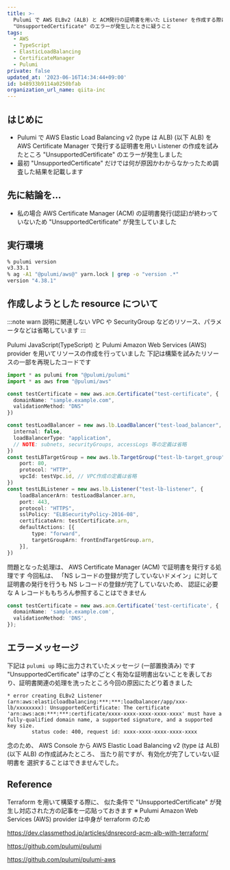 ```yaml
---
title: >-
  Pulumi で AWS ELBv2 (ALB) と ACM発行の証明書を用いた Listener を作成する際に
  "UnsupportedCertificate" のエラーが発生したときに疑うこと
tags:
  - AWS
  - TypeScript
  - ElasticLoadBalancing
  - CertificateManager
  - Pulumi
private: false
updated_at: '2023-06-16T14:34:44+09:00'
id: b48933b9114a0250bfab
organization_url_name: qiita-inc
---
```


## はじめに

- Pulumi で AWS Elastic Load Balancing v2 (type は ALB) (以下 ALB) を AWS Certificate Manager で発行する証明書を用い Listener の作成を試みたところ "UnsupportedCertificate" のエラーが発生しました
- 最初 "UnsupportedCertificate" だけでは何が原因かわからなかったため調査した結果を記載します

## 先に結論を...

- 私の場合 AWS Certificate Manager (ACM) の証明書発行(認証)が終わっていないため "UnsupportedCertificate" が発生していました

## 実行環境

```zsh
% pulumi version
v3.33.1
% ag -A1 "@pulumi/aws@" yarn.lock | grep -o "version .*"
version "4.38.1"
```

## 作成しようとした resource について

:::note warn
説明に関連しない VPC や SecurityGroup などのリソース、パラメータなどは省略しています
:::

Pulumi JavaScript(TypeScript) と Pulumi Amazon Web Services (AWS) provider を用いてリソースの作成を行っていました
下記は構築を試みたリソースの一部を再現したコードです

```ts:index.ts
import * as pulumi from "@pulumi/pulumi"
import * as aws from "@pulumi/aws"

const testCertificate = new aws.acm.Certificate("test-certificate", {
  domainName: "sample.example.com",
  validationMethod: "DNS"
})

const testLoadBalancer = new aws.lb.LoadBalancer("test-load_balancer", {
  internal: false,
  loadBalancerType: "application",
  // NOTE: subnets, securityGroups, accessLogs 等の定義は省略
})
const testLBTargetGroup = new aws.lb.TargetGroup("test-lb-target_group", {
    port: 80,
    protocol: "HTTP",
    vpcId: testVpc.id, // VPC作成の定義は省略
})
const testLBListener = new aws.lb.Listener("test-lb-listener", {
    loadBalancerArn: testLoadBalancer.arn,
    port: 443,
    protocol: "HTTPS",
    sslPolicy: "ELBSecurityPolicy-2016-08",
    certificateArn: testCertificate.arn,
    defaultActions: [{
        type: "forward",
        targetGroupArn: frontEndTargetGroup.arn,
    }],
})
```

問題となった処理は、 AWS Certificate Manager (ACM) で証明書を発行する処理です
今回私は、 「NS レコードの登録が完了していないドメイン」に対して証明書の発行を行うも NS レコードの登録が完了していないため、 認証に必要な A レコードももちろん参照することはできません

```ts
const testCertificate = new aws.acm.Certificate('test-certificate', {
  domainName: 'sample.example.com',
  validationMethod: 'DNS',
});
```

## エラーメッセージ

下記は `pulumi up` 時に出力されていたメッセージ (一部置換済み) です
"UnsupportedCertificate" は字のごとく有効な証明書出ないことを表しており、証明書関連の処理を洗ったところ今回の原因にたどり着きました

```console
* error creating ELBv2 Listener (arn:aws:elasticloadbalancing:***:***:loadbalancer/app/xxx-lb/xxxxxxxx): UnsupportedCertificate: The certificate 'arn:aws:acm:***:***:certificate/xxxx-xxxx-xxxx-xxxx-xxxx' must have a fully-qualified domain name, a supported signature, and a supported key size.
      	status code: 400, request id: xxxx-xxxx-xxxx-xxxx-xxxx
```

念のため、 AWS Console から AWS Elastic Load Balancing v2 (type は ALB) (以下 ALB) の作成試みたところ、
当たり前ですが、有効化が完了していない証明書を 選択することはできませんでした。

## Reference

Terraform を用いて構築する際に、 似た条件で "UnsupportedCertificate" が発生し対応された方の記事を一応貼っておきます
※ Pulumi Amazon Web Services (AWS) provider は中身が terraform のため

https://dev.classmethod.jp/articles/dnsrecord-acm-alb-with-terraform/

https://github.com/pulumi/pulumi

https://github.com/pulumi/pulumi-aws
